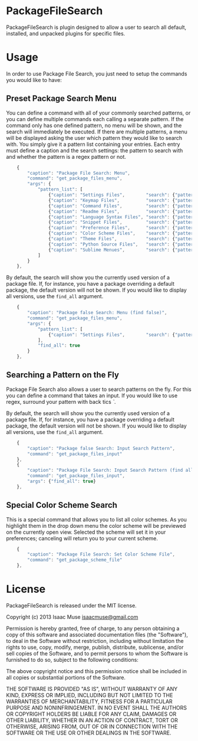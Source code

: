# PackageFileSearch

PackageFileSearch is plugin designed to allow a user to search all default, installed, and unpacked plugins for specific files.

# Usage
In order to use Package File Search, you just need to setup the commands you would like to have:

## Preset Package Search Menu
You can define a command with all of your commonly searched patterns, or you can define multiple commands each calling a separate pattern.  If the command only has one defined pattern, no menu will be shown, and the search will immediately be executed.  If there are multiple patterns, a menu will be displayed asking the user which pattern they would like to search with.  You simply give it a pattern list containing your entries.  Each entry must define a caption and the search settings: the pattern to search with and whether the pattern is a regex pattern or not.

```javascript
    {
        "caption": "Package File Search: Menu",
        "command": "get_package_files_menu",
        "args": {
            "pattern_list": [
                {"caption": "Settings Files",        "search": {"pattern": "*.sublime-settings", "regex": false}},
                {"caption": "Keymap Files",          "search": {"pattern": "*.sublime-keymap",   "regex": false}},
                {"caption": "Command Files",         "search": {"pattern": "*.sublime-commands", "regex": false}},
                {"caption": "Readme Files",          "search": {"pattern": "*readme*",           "regex": false}},
                {"caption": "Language Syntax Files", "search": {"pattern": "*tmLanguage",        "regex": false}},
                {"caption": "Snippet Files",         "search": {"pattern": "*.sublime-snippet",  "regex": false}},
                {"caption": "Preference Files",      "search": {"pattern": "*.tmPreferences",    "regex": false}},
                {"caption": "Color Scheme Files",    "search": {"pattern": "*.tmTheme",          "regex": false}},
                {"caption": "Theme Files",           "search": {"pattern": "*.sublime-theme",    "regex": false}},
                {"caption": "Python Source Files",   "search": {"pattern": "*.py",               "regex": false}},
                {"caption": "Sublime Menues",        "search": {"pattern": "*.sublime-menu",     "regex": false}}
            ]
        }
    },
```

By default, the search will show you the currently used version of a package file.  If, for instance, you have a package overriding a default package, the default version will not be shown.  If you would like to display all versions, use the `find_all` argument.

```javascript
    {
        "caption": "Package false Search: Menu (find false)",
        "command": "get_package_files_menu",
        "args": {
            "pattern_list": [
                {"caption": "Settings Files",        "search": {"pattern": "*.sublime-settings", "regex": false}}
            ],
            "find_all": true
        }
    },
```

## Searching a Pattern on the Fly
Package File Search also allows a user to search patterns on the fly.  For this you can define a command that takes an input.  If you would like to use regex, surround your pattern with back tics *`*.

By default, the search will show you the currently used version of a package file.  If, for instance, you have a package overriding a default package, the default version will not be shown.  If you would like to display all versions, use the `find_all` argument.

```javascript
    {
        "caption": "Package false Search: Input Search Pattern",
        "command": "get_package_files_input"
    },
    {
        "caption": "Package File Search: Input Search Pattern (find all)",
        "command": "get_package_files_input",
        "args": {"find_all": true}
    },
```

## Special Color Scheme Search
This is a special command that allows you to list all color schemes.  As you highlight them in the drop down menu the color scheme will be previewed on the currently open view.  Selected the scheme will set it in your preferences; canceling will return you to your current scheme.

```javascript
    {
        "caption": "Package File Search: Set Color Scheme File",
        "command": "get_package_scheme_file"
    },
```

# License

PackageFileSearch is released under the MIT license.

Copyright (c) 2013 Isaac Muse <isaacmuse@gmail.com>

Permission is hereby granted, free of charge, to any person obtaining a copy of this software and associated documentation files (the "Software"), to deal in the Software without restriction, including without limitation the rights to use, copy, modify, merge, publish, distribute, sublicense, and/or sell copies of the Software, and to permit persons to whom the Software is furnished to do so, subject to the following conditions:

The above copyright notice and this permission notice shall be included in all copies or substantial portions of the Software.

THE SOFTWARE IS PROVIDED "AS IS", WITHOUT WARRANTY OF ANY KIND, EXPRESS OR IMPLIED, INCLUDING BUT NOT LIMITED TO THE WARRANTIES OF MERCHANTABILITY, FITNESS FOR A PARTICULAR PURPOSE AND NONINFRINGEMENT. IN NO EVENT SHALL THE AUTHORS OR COPYRIGHT HOLDERS BE LIABLE FOR ANY CLAIM, DAMAGES OR OTHER LIABILITY, WHETHER IN AN ACTION OF CONTRACT, TORT OR OTHERWISE, ARISING FROM, OUT OF OR IN CONNECTION WITH THE SOFTWARE OR THE USE OR OTHER DEALINGS IN THE SOFTWARE.
